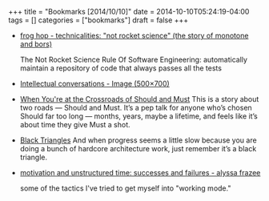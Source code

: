 +++
title = "Bookmarks [2014/10/10]"
date = 2014-10-10T05:24:19-04:00
tags = []
categories = ["bookmarks"]
draft = false
+++

-   [frog hop - technicalities: "not rocket science" (the story of monotone and bors)](http://graydon.livejournal.com/186550.html)

    The Not Rocket Science Rule Of Software Engineering: automatically maintain a
    repository of code that always passes all the tests

-   [Intellectual conversations - Image (500×700)](https://pbs.twimg.com/media/BwIsAVMIUAEReH3.jpg)

-   [When You're at the Crossroads of Should and Must](http://firstround.com/article/What-to-Do-at-the-Crossroads-of-Should-and-Must)
      This is a story about two roads — Should and Must. It’s a pep talk for anyone
    who’s chosen Should far too long — months, years, maybe a lifetime, and feels
    like it’s about time they give Must a shot.

-   [Black Triangles](http://rampantgames.com/blog/?p=7745)
      And when progress seems a little slow because you are doing a bunch of
    hardcore architecture work, just remember it’s a black triangle.

-   [motivation and unstructured time: successes and failures - alyssa frazee](http://alyssafrazee.com/unstructured-time.html)

    some of the tactics I've tried to get myself into "working mode."
